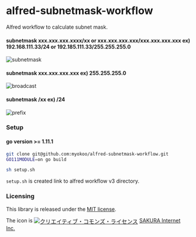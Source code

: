 # alfred-subnetmask-workflow

Alfred workflow to calculate subnet mask.

#### subnetmask xxx.xxx.xxx.xxxx/xx or xxx.xxx.xxx.xxx/xxx.xxx.xxx.xxx ex) 192.168.111.33/24 or 192.185.111.33/255.255.255.0
![subnetmask](https://user-images.githubusercontent.com/1995330/51617935-9a7a1100-1f70-11e9-905c-3907a05564fc.gif)


#### subnetmask xxx.xxx.xxx.xxx ex) 255.255.255.0
![broadcast](https://user-images.githubusercontent.com/1995330/51617904-86ceaa80-1f70-11e9-8fc6-d37d795b6c3a.gif)

#### subnetmask /xx ex) /24
![prefix](https://user-images.githubusercontent.com/1995330/51617833-643c9180-1f70-11e9-85f2-f4f50b2b8078.gif)



### Setup

#### go version >= 1.11.1

```bash
git clone git@github.com:myokoo/alfred-subnetmask-workflow.git
GO111MODULE=on go build

sh setup.sh
```

`setup.sh` is created link to alfred workflow v3 directory.

### Licensing
This library is released under the [MIT license][license].

The icon is <a href="http://creativecommons.org/licenses/by/4.0/" rel="license"><img style="border-width: 0; font-size: 15px; vertical-align: middle;" src="https://i.creativecommons.org/l/by/4.0/80x15.png" alt="クリエイティブ・コモンズ・ライセンス" /></a> [SAKURA Internet Inc.](https://knowledge.sakura.ad.jp/4724/)

[license]: ./LICENSE
